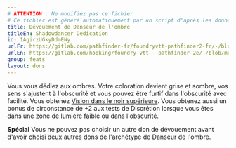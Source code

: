 ```yaml
---
# ATTENTION : Ne modifiez pas ce fichier
# Ce fichier est généré automatiquement par un script d'après les données du module Foundry VTT officiel et de sa traduction
title: Dévouement de Danseur de l'ombre
titleEn: Shadowdancer Dedication
id: 1AgirzUGkyDdmENy
urlFr: https://gitlab.com/pathfinder-fr/foundryvtt-pathfinder2-fr/-/blob/master/data/feats/1AgirzUGkyDdmENy.htm
urlEn: https://gitlab.com/hooking/foundry-vtt---pathfinder-2e/-/blob/master/packs/data/feats.db/shadowdancer-dedication.json
group: feats
layout: dons
---
```

Vous vous dédiez aux ombres. Votre coloration devient grise et sombre, vos sens s'ajustent à l'obscurité et vous pouvez être furtif dans l'obscurité avec facilité. Vous obtenez  [Vision dans le noir supérieure](../ancestry-features/vision-dans-le-noir.md). Vous obtenez aussi un bonus de circonstance de +2 aux tests de Discrétion lorsque vous êtes dans une zone de lumière faible ou dans l'obscurité.

**Spécial** Vous ne pouvez pas choisir un autre don de dévouement avant d'avoir choisi deux autres dons de l'archétype de Danseur de l'ombre.


